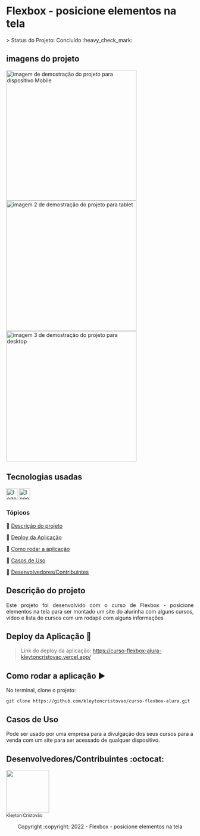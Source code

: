 <h1>Flexbox - posicione elementos na tela</h1>
> Status do Projeto: Concluído :heavy_check_mark:

## imagens do projeto

<div>
  <img src="https://user-images.githubusercontent.com/90114049/183274886-12a0134a-ffa2-45e8-a0fb-f82615fd0f60.png" width= "350" alt="imagem de demostração do projeto para dispositivo Mobile"  />
    <img src="https://user-images.githubusercontent.com/90114049/183274899-7ea8f200-fe74-4521-9747-afee0174af0a.png"  width= "350" alt="imagem 2 de demostração do projeto para tablet"  />
    <img src="https://user-images.githubusercontent.com/90114049/183274921-8d112b51-eef9-483d-80da-f1fe96ba9012.png"  width= "350" alt="imagem 3 de demostração do projeto para desktop"  />    
</div>

## Tecnologias usadas

<div>
  <img src="https://img.shields.io/badge/HTML5-E34F26?style=for-the-badge&logo=html5&logoColor=white" height="30" alt="logotipo do HTML"  />
  <img src="https://img.shields.io/badge/CSS3-1572B6?style=for-the-badge&logo=css3&logoColor=white" height="30" alt="logotipo do CSS"  />
</div>

### Tópicos 

:small_blue_diamond: [Descrição do projeto](#descrição-do-projeto)

:small_blue_diamond: [Deploy da Aplicação](#deploy-da-aplicação-dash)

:small_blue_diamond: [Como rodar a aplicação](#como-rodar-a-aplica%C3%A7%C3%A3o-arrow_forward)

:small_blue_diamond: [Casos de Uso](#casos-de-uso)

:small_blue_diamond: [Desenvolvedores/Contribuintes](#desenvolvedorescontribuintes-octocat)


## Descrição do projeto 

<p align="justify">
  Este projeto foi desenvolvido com o curso de Flexbox - posicione elementos na tela para ser montado um site do alurinha com alguns cursos, vídeo e lista de cursos com um rodapé com alguns informações
</p>

## Deploy da Aplicação :dash:

> Link do deploy da aplicação: https://curso-flexbox-alura-kleytoncristovao.vercel.app/


## Como rodar a aplicação :arrow_forward:

No terminal, clone o projeto: 

```
git clone https://github.com/kleytoncristovao/curso-flexbox-alura.git
```

## Casos de Uso

Pode ser usado por uma empresa para a divulgação dos seus cursos para a venda com um site para ser acessado de qualquer dispositivo.


## Desenvolvedores/Contribuintes :octocat:

[<img src="https://github.com/kleytoncristovao.png" width=115><br><sub>Kleyton Cristovão</sub>](https://github.com/kleytoncristovao) 


<p align="center"> Copyright :copyright: 2022 - Flexbox - posicione elementos na tela</p>
